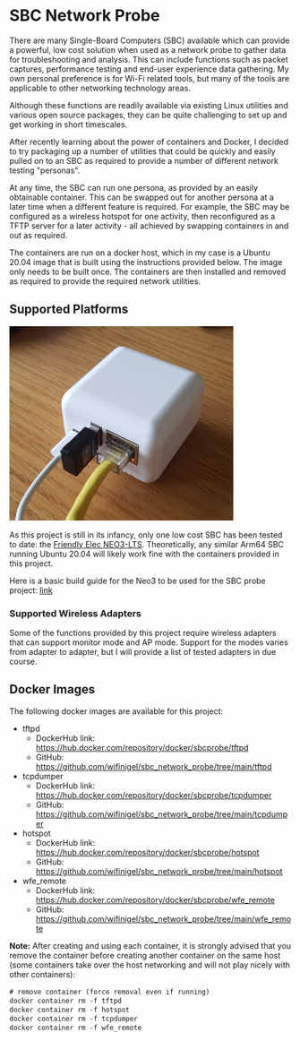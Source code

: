 # SBC Network Probe

There are many Single-Board Computers (SBC) available which can provide a powerful, low cost solution when used as a network probe to gather data for troubleshooting and analysis. This can include functions such as packet captures, performance testing and end-user experience data gathering. My own personal preference is for Wi-Fi related tools, but many of the tools are applicable to other networking technology areas.

Although these functions are readily available via existing Linux utilities and various open source packages, they can be quite challenging to set up and get working in short timescales.

After recently learning about the power of containers and Docker, I decided to try packaging up a number of utilities that could be quickly and easily pulled on to an SBC as required to provide a number of different network testing "personas". 

At any time, the SBC can run one persona, as provided by an easily obtainable container. This can be swapped out for another persona at a later time when a different feature is required. For example, the SBC may be configured as a wireless hotspot for one activity, then reconfigured as a TFTP server for a later activity - all achieved by swapping containers in and out as required.

The containers are run on a docker host, which in my case is a Ubuntu 20.04 image that is built using the instructions provided below. The image only needs to be built once. The containers are then installed and removed as required to provide the required network utilities.

## Supported Platforms
![Neo3 Image](neo3.jpg)

As this project is still in its infancy, only one low cost SBC has been tested to date: the [Friendly Elec NEO3-LTS][neo3]. Theoretically, any similar Arm64 SBC running Ubuntu 20.04 will likely work fine with the containers provided in this project.

Here is a basic build guide for the Neo3 to be used for the SBC probe project: [link][neo3_build]


### Supported Wireless Adapters

Some of the functions provided by this project require wireless adapters that can support monitor mode and AP mode. Support for the modes varies from adapter to adapter, but I will provide a list of tested adapters in due course.

## Docker Images 

The following docker images are available for this project:

* tftpd
    * DockerHub link: https://hub.docker.com/repository/docker/sbcprobe/tftpd
    * GitHub: https://github.com/wifinigel/sbc_network_probe/tree/main/tftpd
* tcpdumper 
    * DockerHub link: https://hub.docker.com/repository/docker/sbcprobe/tcpdumper
    * GitHub: https://github.com/wifinigel/sbc_network_probe/tree/main/tcpdumper
* hotspot
    * DockerHub link: https://hub.docker.com/repository/docker/sbcprobe/hotspot
    * GitHub: https://github.com/wifinigel/sbc_network_probe/tree/main/hotspot
* wfe_remote
    * DockerHub link: https://hub.docker.com/repository/docker/sbcprobe/wfe_remote
    * GitHub: https://github.com/wifinigel/sbc_network_probe/tree/main/wfe_remote

__Note:__ After creating and using each container, it is strongly advised that you remove the container before creating another container on the same host (some containers take over the host networking and will not play nicely with other containers):

```
# remove container (force removal even if running)
docker container rm -f tftpd
docker container rm -f hotspot
docker container rm -f tcpdumper
docker container rm -f wfe_remote
```

<!-- Link list -->
[neo3]: https://www.friendlyarm.com/index.php?route=product/product&product_id=279
[neo3_build]: https://github.com/wifinigel/sbc_network_probe/blob/main/Probe_base_image_build(Neo3).md